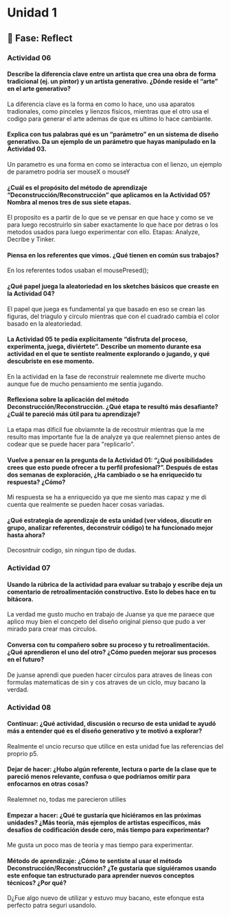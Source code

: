 # Unidad 1

## 🤔 Fase: Reflect

### Actividad 06 

#### Describe la diferencia clave entre un artista que crea una obra de forma tradicional (ej. un pintor) y un artista generativo. ¿Dónde reside el “arte” en el arte generativo?

La diferencia clave es la forma en como lo hace, uno usa aparatos tradionales, como pinceles y lienzos fisicos, mientras que el otro usa el codigo para generar el arte ademas de que es ultimo lo hace cambiante. 

#### Explica con tus palabras qué es un “parámetro” en un sistema de diseño generativo. Da un ejemplo de un parámetro que hayas manipulado en la Actividad 03.

Un parametro es una forma en como se interactua con el lienzo, un ejemplo de parametro podria ser mouseX o mouseY

#### ¿Cuál es el propósito del método de aprendizaje “Deconstrucción/Reconstrucción” que aplicamos en la Actividad 05? Nombra al menos tres de sus siete etapas.

El proposito es a partir de lo que se ve pensar en que hace y como se ve para luego recostruirlo sin saber exactamente lo que hace por detras o los metodos usados para luego experimentar con ello. Etapas: Analyze, Decribe y Tinker. 

#### Piensa en los referentes que vimos. ¿Qué tienen en común sus trabajos?

En los referentes todos usaban el mousePresed(); 

#### ¿Qué papel juega la aleatoriedad en los sketches básicos que creaste en la Actividad 04?

El papel que juega es fundamental ya que basado en eso se crean las figuras, del triagulo y circulo mientras que con el cuadrado cambia el color basado en la aleatoriedad. 

#### La Actividad 05 te pedía explícitamente “disfruta del proceso, experimenta, juega, diviértete”. Describe un momento durante esa actividad en el que te sentiste realmente explorando o jugando, y qué descubriste en ese momento.

En la actividad en la fase de reconstruir realemnete me diverte mucho aunque fue de mucho pensamiento me sentia jugando. 

#### Reflexiona sobre la aplicación del método Deconstrucción/Reconstrucción. ¿Qué etapa te resultó más desafiante? ¿Cuál te pareció más útil para tu aprendizaje?
La etapa mas dificil fue obviamnte la de recostruir mientras que la me resulto mas importante fue la de analyze ya que realemnet pienso antes de codear que se puede hacer para "replicarlo". 

#### Vuelve a pensar en la pregunta de la Actividad 01: “¿Qué posibilidades crees que esto puede ofrecer a tu perfil profesional?”. Después de estas dos semanas de exploración, ¿Ha cambiado o se ha enriquecido tu respuesta? ¿Cómo?
Mi respuesta se ha a enriquecido ya que me siento mas capaz y me di cuenta que realmente se pueden hacer cosas variadas. 

#### ¿Qué estrategia de aprendizaje de esta unidad (ver videos, discutir en grupo, analizar referentes, deconstruir código) te ha funcionado mejor hasta ahora?
Decosntruir codigo, sin ningun tipo de dudas. 

### Actividad 07

#### Usando la rúbrica de la actividad para evaluar su trabajo y escribe deja un comentario de retroalimentación constructivo. Esto lo debes hace en tu bitácora.

La verdad me gusto mucho en trabajo de Juanse ya que me paraece que aplico muy bien el concpeto del diseño original pienso que pudo a ver mirado para crear mas circulos. 

#### Conversa con tu compañero sobre su proceso y tu retroalimentación. ¿Qué aprendieron el uno del otro? ¿Cómo pueden mejorar sus procesos en el futuro?
De juanse aprendi que pueden hacer circulos para atraves de lineas con formulas matematicas de sin y cos atraves de un ciclo, muy bacano la verdad. 

### Actividad 08

#### Continuar: ¿Qué actividad, discusión o recurso de esta unidad te ayudó más a entender qué es el diseño generativo y te motivó a explorar?

Realmente el uncio recurso que utilice en esta unidad fue las referencias del proprio p5. 

#### Dejar de hacer: ¿Hubo algún referente, lectura o parte de la clase que te pareció menos relevante, confusa o que podríamos omitir para enfocarnos en otras cosas?

Realemnet no, todas me parecieron utilies

#### Empezar a hacer: ¿Qué te gustaría que hiciéramos en las próximas unidades? ¿Más teoría, más ejemplos de artistas específicos, más desafíos de codificación desde cero, más tiempo para experimentar?

Me gusta un poco mas de teoria y mas tiempo para experimentar. 

#### Método de aprendizaje: ¿Cómo te sentiste al usar el método Deconstrucción/Reconstrucción? ¿Te gustaría que siguiéramos usando este enfoque tan estructurado para aprender nuevos conceptos técnicos? ¿Por qué?

D¿Fue algo nuevo de utilizar y estuvo muy bacano, este efonque esta perfecto patra seguri usandolo. 

